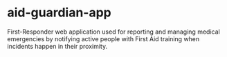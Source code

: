 # aid-guardian-app
First-Responder web application used for reporting and managing medical emergencies by notifying active people with First Aid training when incidents happen in their proximity.
